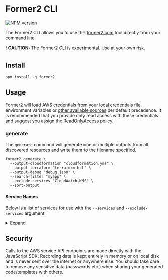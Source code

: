 # Former2 CLI

<span class="badge-npmversion"><a href="https://npmjs.org/package/former2" title="View this project on NPM"><img src="https://img.shields.io/npm/v/former2.svg" alt="NPM version" /></a></span>

The Former2 CLI allows you to use the [former2.com](https://former2.com) tool directly from your command line.

:exclamation: **CAUTION:** The Former2 CLI is experimental. Use at your own risk.

## Install

```
npm install -g former2
```

## Usage

Former2 will load AWS credentials from your local credentials file, environment variables or [other available sources](https://docs.aws.amazon.com/sdk-for-javascript/v2/developer-guide/setting-credentials-node.html) per default precedence. It is recommended that you provide only read access with these credentials and suggest you assign the [ReadOnlyAccess](https://console.aws.amazon.com/iam/home?#/policies/arn:aws:iam::aws:policy/ReadOnlyAccess) policy.

### generate

The `generate` command will generate one or multiple outputs from all discovered resources and write them to the filename specified.

```
former2 generate \
  --output-cloudformation "cloudformation.yml" \
  --output-terraform "terraform.hcl" \
  --output-debug "debug.json" \
  --search-filter "myapp" \
  --exclude-services "CloudWatch,KMS" \
  --sort-output
```

#### Service Names

Below is a list of services for use with the `--services` and `--exclude-services` argument:

<details><summary>Expand</summary>

* Amplify
* APIGateway
* AppConfig
* AppMesh
* AppStream
* AppSync
* Athena
* AutoScaling
* Backup
* Batch
* Budgets
* CertificateManager
* Cloud9
* CloudFront
* CloudHSM
* CloudMap
* CloudTrail
* CloudWatch
* CodeBuild
* CodeCommit
* CodeDeploy
* CodeGuru
* CodePipeline
* CodeStar
* Cognito
* Config
* CostExplorer
* DataPipeline
* DataSync
* Detective
* DeviceFarm
* DirectConnect
* DirectoryService
* DatabaseMigrationService
* DocumentDB
* DynamoDB
* EC2
* EC2ImageBuilder
* ECR
* ECS
* EFS
* EKS
* ElastiCache
* ElasticBeanstalk
* Elasticsearch
* ElasticTranscoder
* EMR
* EventBridge
* FSx
* GameLift
* Glacier
* GlobalAccelerator
* Glue
* Greengrass
* GroundStation
* GuardDuty
* IAM
* Inspector
* 1Click
* Analytics
* Core
* Events
* ThingsGraph
* Kinesis
* KMS
* LakeFormation
* Lambda
* LicenseManager
* Lightsail
* Macie
* ManagedBlockchain
* MediaConvert
* MediaLive
* MediaPackage
* MediaStore
* MSK
* Neptune
* OpsWorks
* Organizations
* Pinpoint
* QLDB
* QuickSight
* ResourceAccessManager
* RDS
* Redshift
* ResourceGroups
* RoboMaker
* Route53
* S3
* SageMaker
* SecretsManager
* SecurityHub
* ServiceCatalog
* ServiceQuotas
* SES
* SNS
* SQS
* StepFunctions
* StorageGateway
* SWF
* SystemsManager
* Transfer
* VPC
* WAFAndShield
* WorkLink
* WorkSpaces
* XRay
</details>

## Security

Calls to the AWS service API endpoints are made directly with the JavaScript SDK. Recording data is kept entirely in memory or on local disk and is never sent over the internet or anywhere else. You should take care to remove any sensitive data (passwords etc.) when sharing your generated code/templates with others.
